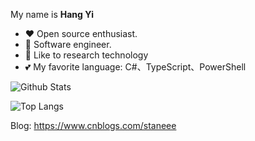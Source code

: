 My name is **Hang Yi**

- ❤ Open source enthusiast.
- 👔 Software engineer.
- 🌱 Like to research technology
- 💕 My favorite language: C#、TypeScript、PowerShell

![Github Stats](https://github-readme-stats.vercel.app/api?username=staneee&show_icons=true&theme=cobalt)

![Top Langs](https://github-readme-stats.vercel.app/api/top-langs/?username=staneee&theme=cobalt&layout=compact)

Blog: https://www.cnblogs.com/staneee


<!--
**staneee/staneee** is a ✨ _special_ ✨ repository because its `README.md` (this file) appears on your GitHub profile.

Here are some ideas to get you started:

- 🔭 I’m currently working on ...
- 🌱 I’m currently learning ...
- 👯 I’m looking to collaborate on ...
- 🤔 I’m looking for help with ...
- 💬 Ask me about ...
- 📫 How to reach me: ...
- 😄 Pronouns: ...
- ⚡ Fun fact: ...
-->
